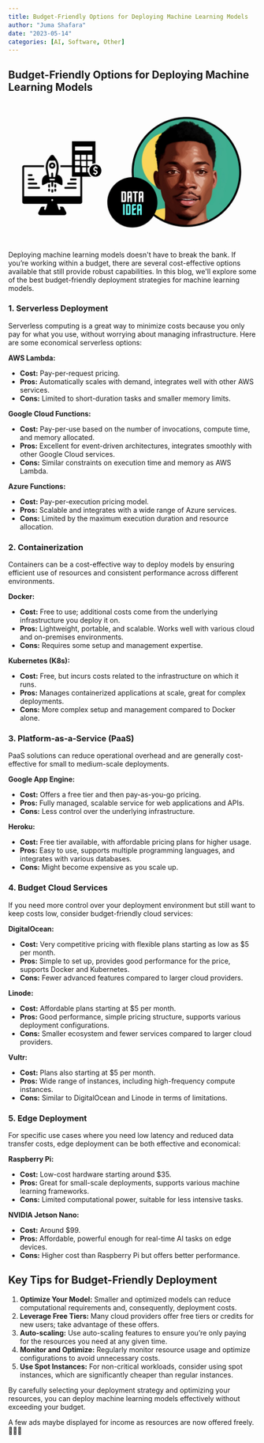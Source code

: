 ```yaml
---
title: Budget-Friendly Options for Deploying Machine Learning Models
author: "Juma Shafara"
date: "2023-05-14"
categories: [AI, Software, Other]
---
```


## Budget-Friendly Options for Deploying Machine Learning Models

![Photo by DATAIDEA](thumbnail.png)

Deploying machine learning models doesn't have to break the bank. If you’re working within a budget, there are several cost-effective options available that still provide robust capabilities. In this blog, we'll explore some of the best budget-friendly deployment strategies for machine learning models.

### 1. **Serverless Deployment**

Serverless computing is a great way to minimize costs because you only pay for what you use, without worrying about managing infrastructure. Here are some economical serverless options:

**AWS Lambda:**

- **Cost:** Pay-per-request pricing.
- **Pros:** Automatically scales with demand, integrates well with other AWS services.
- **Cons:** Limited to short-duration tasks and smaller memory limits.

**Google Cloud Functions:**

- **Cost:** Pay-per-use based on the number of invocations, compute time, and memory allocated.
- **Pros:** Excellent for event-driven architectures, integrates smoothly with other Google Cloud services.
- **Cons:** Similar constraints on execution time and memory as AWS Lambda.

**Azure Functions:**

- **Cost:** Pay-per-execution pricing model.
- **Pros:** Scalable and integrates with a wide range of Azure services.
- **Cons:** Limited by the maximum execution duration and resource allocation.

### 2. **Containerization**

Containers can be a cost-effective way to deploy models by ensuring efficient use of resources and consistent performance across different environments.

**Docker:**

- **Cost:** Free to use; additional costs come from the underlying infrastructure you deploy it on.
- **Pros:** Lightweight, portable, and scalable. Works well with various cloud and on-premises environments.
- **Cons:** Requires some setup and management expertise.

**Kubernetes (K8s):**

- **Cost:** Free, but incurs costs related to the infrastructure on which it runs.
- **Pros:** Manages containerized applications at scale, great for complex deployments.
- **Cons:** More complex setup and management compared to Docker alone.

### 3. **Platform-as-a-Service (PaaS)**

PaaS solutions can reduce operational overhead and are generally cost-effective for small to medium-scale deployments.

**Google App Engine:**

- **Cost:** Offers a free tier and then pay-as-you-go pricing.
- **Pros:** Fully managed, scalable service for web applications and APIs.
- **Cons:** Less control over the underlying infrastructure.

**Heroku:**

- **Cost:** Free tier available, with affordable pricing plans for higher usage.
- **Pros:** Easy to use, supports multiple programming languages, and integrates with various databases.
- **Cons:** Might become expensive as you scale up.

### 4. **Budget Cloud Services**

If you need more control over your deployment environment but still want to keep costs low, consider budget-friendly cloud services:

**DigitalOcean:**

- **Cost:** Very competitive pricing with flexible plans starting as low as $5 per month.
- **Pros:** Simple to set up, provides good performance for the price, supports Docker and Kubernetes.
- **Cons:** Fewer advanced features compared to larger cloud providers.

**Linode:**

- **Cost:** Affordable plans starting at $5 per month.
- **Pros:** Good performance, simple pricing structure, supports various deployment configurations.
- **Cons:** Smaller ecosystem and fewer services compared to larger cloud providers.

**Vultr:**

- **Cost:** Plans also starting at $5 per month.
- **Pros:** Wide range of instances, including high-frequency compute instances.
- **Cons:** Similar to DigitalOcean and Linode in terms of limitations.

### 5. **Edge Deployment**

For specific use cases where you need low latency and reduced data transfer costs, edge deployment can be both effective and economical:

**Raspberry Pi:**

- **Cost:** Low-cost hardware starting around $35.
- **Pros:** Great for small-scale deployments, supports various machine learning frameworks.
- **Cons:** Limited computational power, suitable for less intensive tasks.

**NVIDIA Jetson Nano:**

- **Cost:** Around $99.
- **Pros:** Affordable, powerful enough for real-time AI tasks on edge devices.
- **Cons:** Higher cost than Raspberry Pi but offers better performance.

## Key Tips for Budget-Friendly Deployment

1. **Optimize Your Model:** Smaller and optimized models can reduce computational requirements and, consequently, deployment costs.
2. **Leverage Free Tiers:** Many cloud providers offer free tiers or credits for new users; take advantage of these offers.
3. **Auto-scaling:** Use auto-scaling features to ensure you’re only paying for the resources you need at any given time.
4. **Monitor and Optimize:** Regularly monitor resource usage and optimize configurations to avoid unnecessary costs.
5. **Use Spot Instances:** For non-critical workloads, consider using spot instances, which are significantly cheaper than regular instances.

By carefully selecting your deployment strategy and optimizing your resources, you can deploy machine learning models effectively without exceeding your budget.

A few ads maybe displayed for income as resources are now offered freely. 🤝🤝🤝

<!-- Insert AdSense script dynamically -->
<script>
    (function() {
        var adScript = document.createElement('script');
        adScript.src = 'https://pagead2.googlesyndication.com/pagead/js/adsbygoogle.js?client=ca-pub-8076040302380238';
        adScript.async = true;
        adScript.crossorigin="anonymous"
        document.head.appendChild(adScript);
    })();
</script>
